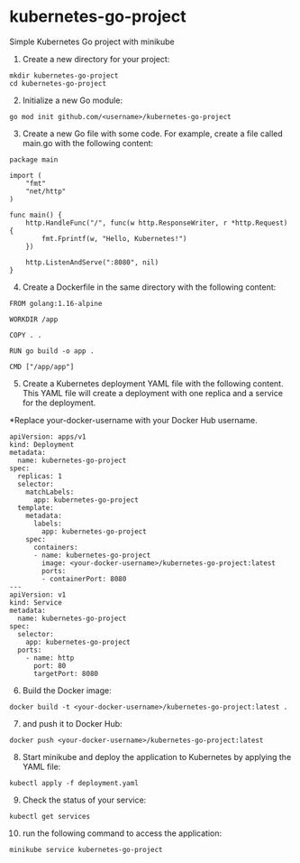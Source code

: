 # kubernetes-go-project
Simple Kubernetes Go project with minikube

1. Create a new directory for your project:
```
mkdir kubernetes-go-project
cd kubernetes-go-project
```

2. Initialize a new Go module:
```
go mod init github.com/<username>/kubernetes-go-project
```

3. Create a new Go file with some code. For example, create a file called main.go with the following content:
```
package main

import (
    "fmt"
    "net/http"
)

func main() {
    http.HandleFunc("/", func(w http.ResponseWriter, r *http.Request) {
        fmt.Fprintf(w, "Hello, Kubernetes!")
    })

    http.ListenAndServe(":8080", nil)
}
```

4. Create a Dockerfile in the same directory with the following content:
```
FROM golang:1.16-alpine

WORKDIR /app

COPY . .

RUN go build -o app .

CMD ["/app/app"]
```

5. Create a Kubernetes deployment YAML file with the following content. 
This YAML file will create a deployment with one replica and a service for the deployment.

*Replace your-docker-username with your Docker Hub username.
```
apiVersion: apps/v1
kind: Deployment
metadata:
  name: kubernetes-go-project
spec:
  replicas: 1
  selector:
    matchLabels:
      app: kubernetes-go-project
  template:
    metadata:
      labels:
        app: kubernetes-go-project
    spec:
      containers:
      - name: kubernetes-go-project
        image: <your-docker-username>/kubernetes-go-project:latest
        ports:
        - containerPort: 8080
---
apiVersion: v1
kind: Service
metadata:
  name: kubernetes-go-project
spec:
  selector:
    app: kubernetes-go-project
  ports:
    - name: http
      port: 80
      targetPort: 8080
```

6. Build the Docker image:
```
docker build -t <your-docker-username>/kubernetes-go-project:latest .
```

7. and push it to Docker Hub:
```
docker push <your-docker-username>/kubernetes-go-project:latest
```

8. Start minikube and deploy the application to Kubernetes by applying the YAML file:
```
kubectl apply -f deployment.yaml
```

9. Check the status of your service:
```
kubectl get services
```

10. run the following command to access the application:
```
minikube service kubernetes-go-project
```
